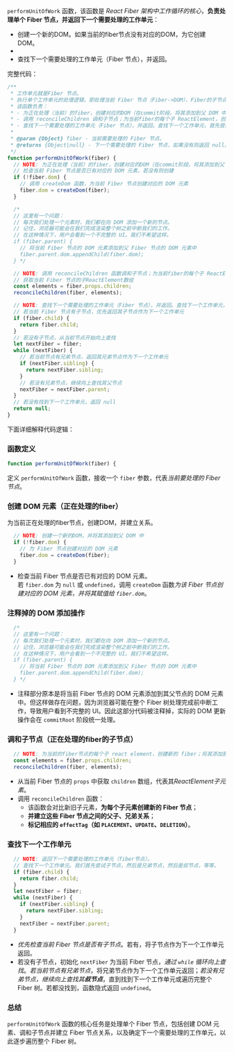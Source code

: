 `performUnitOfWork` 函数，该函数是 *React Fiber 架构中工作循环的核心*，**负责处理单个 Fiber 节点，并返回下一个需要处理的工作单元**：
- 创建一个新的DOM。如果当前的fiber节点没有对应的DOM，为它创建DOM。
- 
- 查找下一个需要处理的工作单元（Fiber 节点），并返回。

完整代码：

```js
/**
 * 工作单元就是Fiber 节点。
 * 执行单个工作单元的处理逻辑，即处理当前 Fiber 节点（Fiber->DOM）、Fiber的子节点（ReactElement->Fiber），返回下一个需要处理的工作单元。
 * 该函数负责：
 * - 为正在处理（当前）的fiber，创建对应的DOM（在commit阶段，将其添加到父 DOM 中，根据fiber.effectTag）。
 * - 调用 reconcileChildren 调和子节点；为当前fiber的每个子 ReactElement，创建 fiber；将其添加到 fiber 树中，建立fiber节点之间的关系（父子、兄弟）。
 * - 查找下一个需要处理的工作单元（Fiber 节点），并返回。查找下一个工作单元，首先尝试子节点，然后是兄弟节点，然后是叔节点。
 *
 * @param {Object} fiber - 当前需要处理的 Fiber 节点。
 * @returns {Object|null} - 下一个需要处理的 Fiber 节点，如果没有则返回 null。
 */
function performUnitOfWork(fiber) {
  // NOTE: 为正在处理（当前）的fiber，创建对应的DOM（在commit阶段，将其添加到父 DOM 中，根据fiber.effectTag）
  // 检查当前 Fiber 节点是否已有对应的 DOM 元素，若没有则创建
  if (!fiber.dom) {
    // 调用 createDom 函数，为当前 Fiber 节点创建对应的 DOM 元素
    fiber.dom = createDom(fiber);
  }

  /* 
  // 这里有一个问题：
  // 每次我们处理一个元素时，我们都在向 DOM 添加一个新的节点。
  // 记住，浏览器可能会在我们完成渲染整个树之前中断我们的工作。
  // 在这种情况下，用户会看到一个不完整的 UI。我们不希望这样。
  if (fiber.parent) {
    // 将当前 Fiber 节点的 DOM 元素添加到父 Fiber 节点的 DOM 元素中
    fiber.parent.dom.appendChild(fiber.dom);
  } */

  // NOTE: 调用 reconcileChildren 函数调和子节点；为当前fiber的每个子 ReactElement，创建 fiber；将其添加到 fiber 树中，建立fiber节点之间的关系（父子、兄弟）
  // 获取当前 Fiber 节点的子ReactElement数组
  const elements = fiber.props.children;
  reconcileChildren(fiber, elements);

  // NOTE: 查找下一个需要处理的工作单元（Fiber 节点），并返回。查找下一个工作单元，首先尝试子节点，然后是兄弟节点，然后是叔节点。
  // 若当前 Fiber 节点有子节点，优先返回其子节点作为下一个工作单元
  if (fiber.child) {
    return fiber.child;
  }
  // 若没有子节点，从当前节点开始向上查找
  let nextFiber = fiber;
  while (nextFiber) {
    // 若当前节点有兄弟节点，返回其兄弟节点作为下一个工作单元
    if (nextFiber.sibling) {
      return nextFiber.sibling;
    }
    // 若没有兄弟节点，继续向上查找其父节点
    nextFiber = nextFiber.parent;
  }
  // 若没有找到下一个工作单元，返回 null
  return null;
}
```


下面详细解释代码逻辑：

### 函数定义

```javascript
function performUnitOfWork(fiber) {
```

定义 `performUnitOfWork` 函数，接收一个 `fiber` 参数，代表*当前要处理的 Fiber 节点*。

### 创建 DOM 元素（正在处理的fiber）
为当前正在处理的fiber节点，创建DOM，并建立关系。
```javascript
  // NOTE: 创建一个新的DOM，并将其添加到父 DOM 中
  if (!fiber.dom) {
    // 为 Fiber 节点创建对应的 DOM 元素
    fiber.dom = createDom(fiber);
  }
```

- 检查当前 Fiber 节点是否已有对应的 DOM 元素。若 `fiber.dom` 为 `null` 或 `undefined`，调用 `createDom` 函数*为该 Fiber 节点创建对应的 DOM 元素，并将其赋值给 `fiber.dom`*。

### 注释掉的 DOM 添加操作

```javascript
  /* 
  // 这里有一个问题：
  // 每次我们处理一个元素时，我们都在向 DOM 添加一个新的节点。
  // 记住，浏览器可能会在我们完成渲染整个树之前中断我们的工作。
  // 在这种情况下，用户会看到一个不完整的 UI。我们不希望这样。
  if (fiber.parent) {
    // 将当前 Fiber 节点的 DOM 元素添加到父 Fiber 节点的 DOM 元素中
    fiber.parent.dom.appendChild(fiber.dom);
  } */
```

- 注释部分原本是将当前 Fiber 节点的 DOM 元素添加到其父节点的 DOM 元素中。但这样做存在问题，因为浏览器可能在整个 Fiber 树处理完成前中断工作，导致用户看到不完整的 UI。因此这部分代码被注释掉，实际的 DOM 更新操作会在 `commitRoot` 阶段统一处理。

### 调和子节点（正在处理的fiber的子节点）

```javascript
  // NOTE: 为当前的fiber节点的每个子 react element，创建新的 fiber；将其添加到 fiber 树中，建立fiber节点之间的关系
  const elements = fiber.props.children;
  reconcileChildren(fiber, elements);
```

- 从当前 Fiber 节点的 `props` 中获取 `children` 数组，代表其*ReactElement子元素*。
- 调用 `reconcileChildren` 函数：
	- 该函数会对比新旧子元素，**为每个子元素创建新的 Fiber 节点**；
	- **并建立这些 Fiber 节点之间的父子、兄弟关系**；
	- **标记相应的 `effectTag`（如 `PLACEMENT`、`UPDATE`、`DELETION`）**。

### 查找下一个工作单元

```javascript
  // NOTE: 返回下一个需要处理的工作单元（fiber节点）。
  // 查找下一个工作单元。我们首先尝试子节点，然后是兄弟节点，然后是叔节点，等等。
  if (fiber.child) {
    return fiber.child;
  }
  let nextFiber = fiber;
  while (nextFiber) {
    if (nextFiber.sibling) {
      return nextFiber.sibling;
    }
    nextFiber = nextFiber.parent;
  }
```

- *优先检查当前 Fiber 节点是否有子节点*。若有，将子节点作为下一个工作单元返回。
- 若没有子节点，初始化 `nextFiber` 为当前 Fiber 节点，*通过 `while` 循环向上查找*。*若当前节点有兄弟节点*，将兄弟节点作为下一个工作单元返回；*若没有兄弟节点，继续向上查找其**叔节点***，直到找到下一个工作单元或遍历完整个 Fiber 树。若都没找到，函数隐式返回 `undefined`。

### 总结

`performUnitOfWork` 函数的核心任务是处理单个 Fiber 节点，包括创建 DOM 元素、调和子节点并建立 Fiber 节点关系，以及确定下一个需要处理的工作单元，以此逐步遍历整个 Fiber 树。